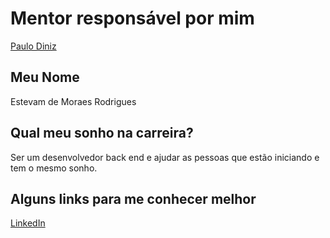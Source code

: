 # Mentor responsável por mim

[Paulo Diniz](/profiles/mentors/profiles/paulo_diniz.md)

## Meu Nome

Estevam de Moraes Rodrigues

## Qual meu sonho na carreira?

Ser um desenvolvedor back end e ajudar as pessoas que estão iniciando e tem o mesmo sonho.

## Alguns links para me conhecer melhor

[LinkedIn](https://www.linkedin.com/in/estevamrodrigues/)
